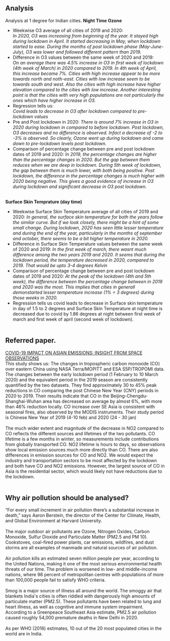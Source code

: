 ## Analysis
Analysis at 1 degree for Indian cities.
**Night Time Ozone** <br>
* Weekwise O3 average of all cities of 2019 and 2020:<br> *In 2020, O3 was increasing from beginning of the year. It stayed high during lockdown in April. It started decreasing in May, when lockdown started to ease. During the months of post lockdown phase (May-June-July), O3 was lower and followed different pattern than 2019.*<br>
* Difference in O3 values between the same week of 2020 and 2019: <br> *On an average there was 4.5% increase in O3 in first week of lockdown (4th week of March) in 2020 compared to 2019. In 4th week of April, this increase became 7%. Cities with high increase appear to be more towards north and noth-east. Cities with low increase seem to be towards south and west. Also the cities with high increase have higher elevation compared to the cities with low increase. Another interesting point is that the cities with very high populations are not particularly the ones which have higher increase in O3.*
* Regression tells us:<br> *Covid leads to decrease in O3 after lockdown compared to pre-lockdown values*
* Pre and Post lockdown in 2020: *There is around 7% increase in O3 in 2020 during lockdown in compared to before lockdown. Post lockdown, O3 decreases and no difference is observed. Infact a decrease of -2 to -3% is observed. So clearly, Ozone went up during lockdown and came down to pre-lockdown levels post lockdown.*
* Comparison of percentage change between pre and post lockdown dates of 2019 and 2020: *In 2019, the percentage changes are higher than the percentage changes in 2020. But the gap between them reduces when we are deep in lockdown. During 5th week of lockdown, the gap between them is much lower, with both being positive. Post lockdown, the difference in the percentage changes is much higher with 2020 being negative. This gives a good evidence of increase in O3 during lockdown and significant decrease in O3 post lockdown.*<br><br>


**Surface Skin Temprature (day time)**<br>
* Weekwise Surface Skin Temperature average of all cities of 2019 and 2020: *In general, the surface skin temperature for both the years follow the similar curve. But if we look closely, there might be a hint of some small change. During lockdown, 2020 has seen little lesser temperature and during the end of the year, particularly in the months of september and october, there seems to be a bit higher temperature in 2020.*<br>
* Difference in Surface Skin Temperature values between the same week of 2020 and 2019: *In the first week of march, there wasnt much difference among the two years 2019 and 2020. It seems that during the lockdown period, the temperature decreased in 2020, compared to 2019. That would be upto 3-4 degrees Kelvin*<br>
* Comparison of percentage change between pre and post lockdown dates of 2019 and 2020: *At the peak of the lockdown (4th and 5th week), the difference between the percentage change between in 2019 and 2020 was the most. This implies that cities in generall demonstarted lesser temperature increase (1% = 3 degrees) during those weeks in 2020.*<br>
* Regression tells us covid leads to decrease in Surface skin temperature in day of 1.5 to 2 degrees and Surface Skin Temperature at night time is decreased due to covid by 1.86 degrees at night between first week of march and first week of april (second week of lockdown).<br><br>


## Referred paper.
[COVID-19 IMPACT ON ASIAN EMISSIONS: INSIGHT FROM SPACE OBSERVATIONS](https://www2.acom.ucar.edu/news/covid-19-impact-asian-emissions-insight-space-observations?_ga=2.94930140.194184266.1635963992-335902505.1634714874)<br>
This study shows us: The changes in tropospheric carbon monoxide (CO) over eastern China using NASA Terra/MOPITT and ESA S5P/TROPOMI data. The changes between the early lockdown period (1 February to 10 March 2020) and the equivalent period in the 2019 season are consistently quantified by the two datasets. They find approximately 30 to 45% peak reductions in CO comparing the post Chinese New Year (CNY) periods in 2020 to 2019. Their results indicate that CO in the Beijing-Chengdu-Shanghai-Wuhan area has decreased on average by almost 6%, with more than 46% reduction locally. CO increase over SE Asia is consistent with seasonal fires, also observed by the MODIS instruments. Their study period is Chinese New Year of 2019 (4-10 feb) and 2020 (24 - 30 jan)<br><br>
 The much wider extent and magnitude of the decrease in NO2 compared to CO reflects the different sources and lifetimes of the two pollutants. CO lifetime is a few months in winter, so measurements include contributions from globally transported CO. NO2 lifetime is hours to days, so observations show local emission sources much more directly than CO. There are also differences in emission sources for CO and NO2. We would expect the industry and transportation sectors to be most affected by the lockdown and both have CO and NO2 emissions. However, the largest source of CO in Asia is the residential sector, which would likely not have reductions due to the lockdown.<br><br>




## Why air pollution should be analysed?
“For every small increment in air pollution there’s a substantial increase in death,” says Aaron Berstein, the director of the Center for Climate, Health, and Global Environment at Harvard University.<br><br>
The major outdoor air pollutants are Ozone, Nitrogen Oxides, Carbon Monoxide, Sulfur Dioxide and Particulate Matter (PM2.5 and PM 10). Cookstoves, coal-fired power plants, car emissions, wildfires, and dust storms are all examples of manmade and natural sources of air pollution.<br><br>
Air pollution kills an estimated seven million people per year, according to the United Nations, making it one of the most serious environmental health threats of our time. The problem is worsened in low- and middle-income nations, where 98 percent of metropolitan centres with populations of more than 100,000 people fail to satisfy WHO criteria.<br><br>
Smog is a major source of illness all around the world. The smoggy air that blankets India's cities is often riddled with dangerously high amounts of particulate matter (PM2.5). These pollutants have been related to lung and heart illness, as well as cognitive and immune system impairment. According to a Greenpeace Southeast Asia estimate, PM2.5 air pollution caused roughly 54,000 premature deaths in New Delhi in 2020.<br><br>
As per WHO (2016) estimates, 10 out of the 20 most populated cities in the world are in India.
